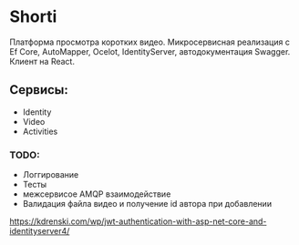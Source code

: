 # Shorti
Платформа просмотра коротких видео. Микросервисная реализация с Ef Core, AutoMapper, Ocelot, IdentityServer, автодокументация Swagger. Клиент на React.

## Сервисы:
* Identity
* Video
* Activities

### TODO:
* Логгирование
* Тесты
* межсервисое AMQP взаимодействие
* Валидация файла видео и получение id автора при добавлении

https://kdrenski.com/wp/jwt-authentication-with-asp-net-core-and-identityserver4/